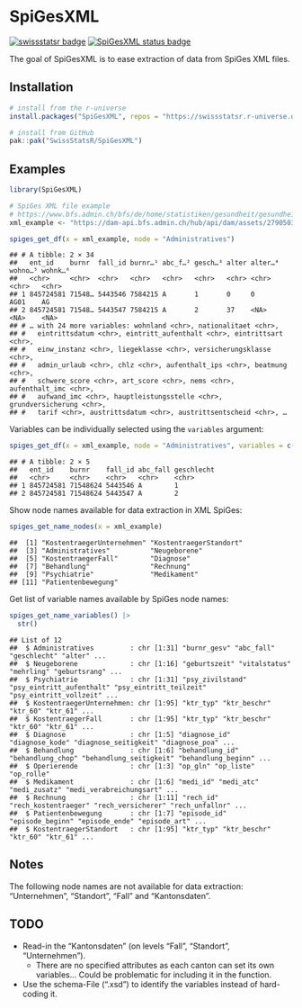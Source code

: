 
<!-- README.md is generated from README.Rmd. Please edit that file -->

# SpiGesXML

<!-- badges: start -->

[![swissstatsr
badge](https://swissstatsr.r-universe.dev/badges/:name)](https://swissstatsr.r-universe.dev/)
[![SpiGesXML status
badge](https://swissstatsr.r-universe.dev/badges/SpiGesXML)](https://swissstatsr.r-universe.dev/SpiGesXML)
<!-- badges: end -->

The goal of SpiGesXML is to ease extraction of data from SpiGes XML
files.

## Installation

``` r
# install from the r-universe
install.packages("SpiGesXML", repos = "https://swissstatsr.r-universe.dev")
```

``` r
# install from GitHub
pak::pak("SwissStatsR/SpiGesXML")
```

## Examples

``` r
library(SpiGesXML)

# SpiGes XML file example 
# https://www.bfs.admin.ch/bfs/de/home/statistiken/gesundheit/gesundheitswesen/projekt-spiges.assetdetail.27905035.html
xml_example <- "https://dam-api.bfs.admin.ch/hub/api/dam/assets/27905035/master"

spiges_get_df(x = xml_example, node = "Administratives")
```

    ## # A tibble: 2 × 34
    ##   ent_id    burnr  fall_id burnr…¹ abc_f…² gesch…³ alter alter…⁴ wohno…⁵ wohnk…⁶
    ##   <chr>     <chr>  <chr>   <chr>   <chr>   <chr>   <chr> <chr>   <chr>   <chr>  
    ## 1 845724581 71548… 5443546 7584215 A       1       0     0       AG01    AG     
    ## 2 845724581 71548… 5443547 7584215 A       2       37    <NA>    <NA>    <NA>   
    ## # … with 24 more variables: wohnland <chr>, nationalitaet <chr>,
    ## #   eintrittsdatum <chr>, eintritt_aufenthalt <chr>, eintrittsart <chr>,
    ## #   einw_instanz <chr>, liegeklasse <chr>, versicherungsklasse <chr>,
    ## #   admin_urlaub <chr>, chlz <chr>, aufenthalt_ips <chr>, beatmung <chr>,
    ## #   schwere_score <chr>, art_score <chr>, nems <chr>, aufenthalt_imc <chr>,
    ## #   aufwand_imc <chr>, hauptleistungsstelle <chr>, grundversicherung <chr>,
    ## #   tarif <chr>, austrittsdatum <chr>, austrittsentscheid <chr>, …

Variables can be individually selected using the `variables` argument:

``` r
spiges_get_df(x = xml_example, node = "Administratives", variables = c("abc_fall", "geschlecht"))
```

    ## # A tibble: 2 × 5
    ##   ent_id    burnr    fall_id abc_fall geschlecht
    ##   <chr>     <chr>    <chr>   <chr>    <chr>     
    ## 1 845724581 71548624 5443546 A        1         
    ## 2 845724581 71548624 5443547 A        2

Show node names available for data extraction in XML SpiGes:

``` r
spiges_get_name_nodes(x = xml_example)
```

    ##  [1] "KostentraegerUnternehmen" "KostentraegerStandort"   
    ##  [3] "Administratives"          "Neugeborene"             
    ##  [5] "KostentraegerFall"        "Diagnose"                
    ##  [7] "Behandlung"               "Rechnung"                
    ##  [9] "Psychiatrie"              "Medikament"              
    ## [11] "Patientenbewegung"

Get list of variable names available by SpiGes node names:

``` r
spiges_get_name_variables() |>
  str()
```

    ## List of 12
    ##  $ Administratives         : chr [1:31] "burnr_gesv" "abc_fall" "geschlecht" "alter" ...
    ##  $ Neugeborene             : chr [1:16] "geburtszeit" "vitalstatus" "mehrling" "geburtsrang" ...
    ##  $ Psychiatrie             : chr [1:31] "psy_zivilstand" "psy_eintritt_aufenthalt" "psy_eintritt_teilzeit" "psy_eintritt_vollzeit" ...
    ##  $ KostentraegerUnternehmen: chr [1:95] "ktr_typ" "ktr_beschr" "ktr_60" "ktr_61" ...
    ##  $ KostentraegerFall       : chr [1:95] "ktr_typ" "ktr_beschr" "ktr_60" "ktr_61" ...
    ##  $ Diagnose                : chr [1:5] "diagnose_id" "diagnose_kode" "diagnose_seitigkeit" "diagnose_poa" ...
    ##  $ Behandlung              : chr [1:6] "behandlung_id" "behandlung_chop" "behandlung_seitigkeit" "behandlung_beginn" ...
    ##  $ Operierende             : chr [1:3] "op_gln" "op_liste" "op_rolle"
    ##  $ Medikament              : chr [1:6] "medi_id" "medi_atc" "medi_zusatz" "medi_verabreichungsart" ...
    ##  $ Rechnung                : chr [1:11] "rech_id" "rech_kostentraeger" "rech_versicherer" "rech_unfallnr" ...
    ##  $ Patientenbewegung       : chr [1:7] "episode_id" "episode_beginn" "episode_ende" "episode_art" ...
    ##  $ KostentraegerStandort   : chr [1:95] "ktr_typ" "ktr_beschr" "ktr_60" "ktr_61" ...

## Notes

The following node names are not available for data extraction:
“Unternehmen”, “Standort”, “Fall” and “Kantonsdaten”.

## TODO

- Read-in the “Kantonsdaten” (on levels “Fall”, “Standort”,
  “Unternehmen”).
  - There are no specified attributes as each canton can set its own
    variables… Could be problematic for including it in the function.
- Use the schema-File (“.xsd”) to identify the variables instead of
  hard-coding it.
